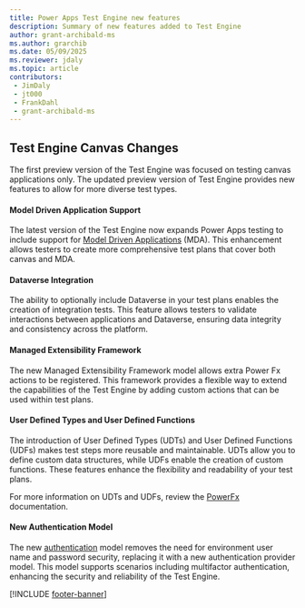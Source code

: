 ```yaml
---
title: Power Apps Test Engine new features
description: Summary of new features added to Test Engine
author: grant-archibald-ms
ms.author: grarchib
ms.date: 05/09/2025
ms.reviewer: jdaly
ms.topic: article
contributors:
 - JimDaly
 - jt000
 - FrankDahl
 - grant-archibald-ms
---
```


## Test Engine Canvas Changes

The first preview version of the Test Engine was focused on testing canvas applications only. The updated preview version of Test Engine provides new features to allow for more diverse test types.

#### Model Driven Application Support

The latest version of the Test Engine now expands Power Apps testing to include support for [Model Driven Applications](model-driven-application.md) (MDA). This enhancement allows testers to create more comprehensive test plans that cover both canvas and MDA.

#### Dataverse Integration

The ability to optionally include Dataverse in your test plans enables the creation of integration tests. This feature allows testers to validate interactions between applications and Dataverse, ensuring data integrity and consistency across the platform.

#### Managed Extensibility Framework

The new Managed Extensibility Framework model allows extra Power Fx actions to be registered. This framework provides a flexible way to extend the capabilities of the Test Engine by adding custom actions that can be used within test plans.

#### User Defined Types and User Defined Functions

The introduction of User Defined Types (UDTs) and User Defined Functions (UDFs) makes test steps more reusable and maintainable. UDTs allow you to define custom data structures, while UDFs enable the creation of custom functions. These features enhance the flexibility and readability of your test plans.

For more information on UDTs and UDFs, review the [PowerFx](./powerfx.md) documentation.

#### New Authentication Model

The new [authentication](./authentication.md) model removes the need for environment user name and password security, replacing it with a new authentication provider model. This model supports scenarios including multifactor authentication, enhancing the security and reliability of the Test Engine.

[!INCLUDE [footer-banner](../includes/footer-banner.md)]
